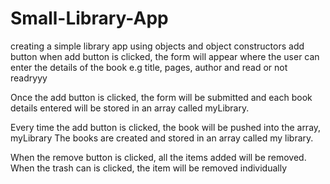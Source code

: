 # Small-Library-App
creating a simple library app using objects and object constructors
add button
when add button is clicked, the form will appear where the user can 
enter the details of the book e.g title, pages, author and read or not readryyy

Once the add button is clicked, the form will be submitted and each book 
details entered will be stored in an array called myLibrary.

Every time the add button is clicked, the book will be pushed into the array, myLibrary
The books are created and stored in an array called my library.

When the remove button is clicked, all the items added will be removed.
When the trash can is clicked, the item will be removed individually
